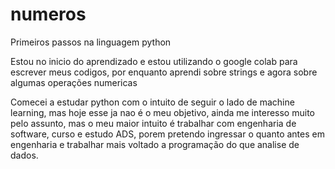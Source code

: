 # numeros
Primeiros passos na linguagem python

Estou no inicio do aprendizado e estou utilizando o google colab para escrever meus codigos, por enquanto aprendi sobre strings e agora sobre algumas operações numericas

Comecei a estudar python com o intuito de seguir o lado de machine learning, mas hoje esse ja nao é o meu objetivo, ainda me interesso muito pelo assunto, mas o meu maior intuito é trabalhar com engenharia de software, curso e estudo ADS, porem pretendo ingressar o quanto antes em engenharia e trabalhar mais voltado a programação do que analise de dados.